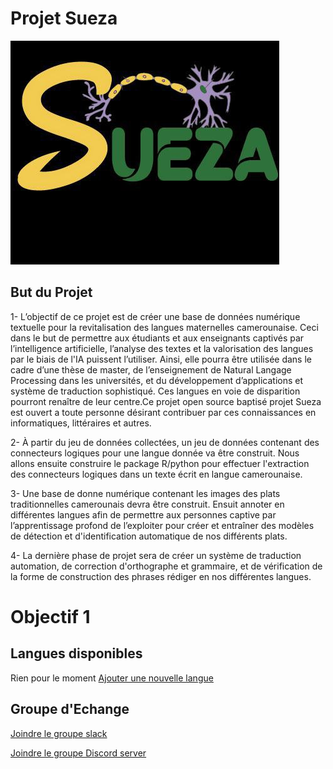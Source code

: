 # Projet Sueza
![fg](https://github.com/B23579/Sueza_project/blob/main/sueza.jpg)

## But du Projet 
  1- L’objectif de ce projet est de créer une base de données numérique textuelle pour la revitalisation des langues maternelles camerounaise. Ceci dans le but de permettre aux étudiants et aux enseignants captivés par l’intelligence artificielle, l’analyse des textes et la valorisation des langues par le biais de l'IA puissent l’utiliser. Ainsi, elle pourra être utilisée dans le cadre d’une thèse de master, de l’enseignement de Natural Langage Processing dans les universités, et du développement d’applications et système de traduction sophistiqué. Ces langues en voie de disparition pourront renaître de leur centre.Ce projet open source baptisé projet Sueza est ouvert a toute personne désirant contribuer par ces connaissances en informatiques, littéraires et autres. 
  
 2- À partir du jeu de données collectées, un jeu de données contenant des connecteurs logiques pour une langue donnée va être construit. Nous allons ensuite construire le package R/python pour effectuer l'extraction des connecteurs logiques dans un texte écrit en langue camerounaise. 

3- Une base de donne numérique contenant les images des plats traditionnelles camerounais devra être construit. Ensuit annoter en différentes langues afin de permettre aux personnes captive par l’apprentissage profond de l’exploiter pour créer et entraîner des modèles de détection et d'identification automatique de nos différents plats. 


4- La dernière phase de projet sera de créer un système de traduction automation, de correction d'orthographe et grammaire, et de vérification de la forme de construction des phrases rédiger en nos différentes langues. 

# Objectif 1
 ## Langues disponibles
  Rien pour le moment
  [Ajouter une nouvelle langue]()


## Groupe d'Echange


[Joindre le groupe slack](https://join.slack.com/t/suezaproject/shared_invite/zt-16inb8g5x-zlloXg1tMc6OyuCkIh6WHQ)


[Joindre le groupe Discord server](https://discord.gg/dkybZNCD)

